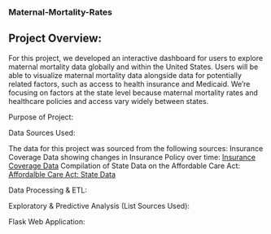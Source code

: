 ### Maternal-Mortality-Rates ###

## Project Overview: ##


For this project, we developed an interactive dashboard for users to explore maternal mortality data globally and within the United States. Users will be able to visualize maternal mortality data alongside data for potentially related factors, such as access to health insurance and Medicaid.
We’re focusing on factors at the state level because maternal mortality rates and healthcare policies and access vary widely between states.

Purpose of Project:



Data Sources Used:

The data for this project was sourced from the following sources:
Insurance Coverage Data showing changes in Insurance Policy over time: [Insurance Coverage Data](https://www.kff.org/womens-health-policy/fact-sheet/womens-health-insurance-coverage-fact-sheet)
Compilation of State Data on the Affordable Care Act: [Affordalble Care Act: State Data](https://aspe.hhs.gov/compilation-state-data-affordable-care-act)

Data Processing & ETL:



Exploratory & Predictive Analysis (List Sources Used):



Flask Web Application:





